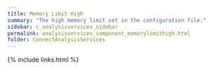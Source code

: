 ```yaml
---
title: Memory Limit High
summary: "The high memory limit set in the configuration file."
sidebar: c_analysisservices_sidebar
permalink: analysisservices_component_memorylimithigh.html
folder: ConnectAnalysisServices
---
```





{% include links.html %}
﻿
